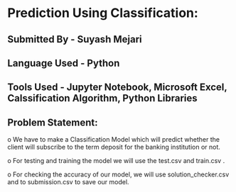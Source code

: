 # **Prediction Using Classification:** #

## **Submitted By**  - Suyash Mejari ##

## **Language Used** - Python ##

## **Tools Used** - Jupyter Notebook, Microsoft Excel, Calssification Algorithm, Python Libraries ##

## **Problem Statement**: ## 

o We have to make a Classification Model which will predict whether the client will subscribe to the term deposit for the banking institution or not.
  
o For testing and training the model we will use the test.csv and train.csv .

o For checking the accuracy of our model, we will use solution_checker.csv and to submission.csv to save our model.
                       
